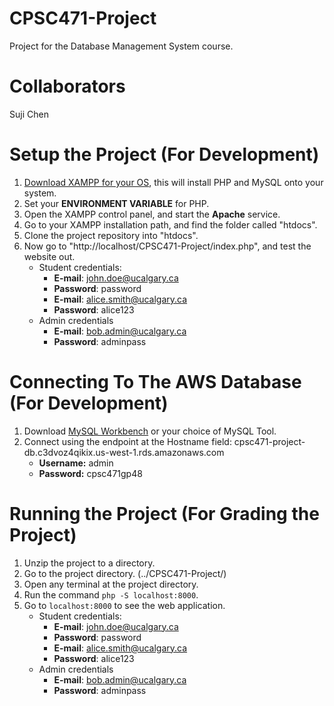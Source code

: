 # CPSC471-Project
Project for the Database Management System course.

# Collaborators
Suji Chen

# Setup the Project (For Development)

1. [Download XAMPP for your OS](https://www.apachefriends.org/), this will install PHP and MySQL onto your system.
2. Set your **ENVIRONMENT VARIABLE** for PHP.
3. Open the XAMPP control panel, and start the **Apache** service.
4. Go to your XAMPP installation path, and find the folder called "htdocs".
5. Clone the project repository into "htdocs".
6. Now go to "http://localhost/CPSC471-Project/index.php", and test the website out.
    - Student credentials:
        - **E-mail**: john.doe@ucalgary.ca
        - **Password**: password
        - **E-mail**: alice.smith@ucalgary.ca
        - **Password**: alice123
    - Admin credentials
        - **E-mail**: bob.admin@ucalgary.ca
        - **Password**: adminpass
       
# Connecting To The AWS Database (For Development)
1. Download [MySQL Workbench](https://www.mysql.com/products/workbench/) or your choice of MySQL Tool.
2. Connect using the endpoint at the Hostname field: cpsc471-project-db.c3dvoz4qikix.us-west-1.rds.amazonaws.com
    - **Username:** admin
    - **Password:** cpsc471gp48

# Running the Project (For Grading the Project)

1. Unzip the project to a directory.
2. Go to the project directory. (../CPSC471-Project/)
3. Open any terminal at the project directory.
4. Run the command `php -S localhost:8000`.
5. Go to `localhost:8000` to see the web application.
    - Student credentials:
        - **E-mail**: john.doe@ucalgary.ca
        - **Password**: password
        - **E-mail**: alice.smith@ucalgary.ca
        - **Password**: alice123
     - Admin credentials
        - **E-mail**: bob.admin@ucalgary.ca
        - **Password**: adminpass
